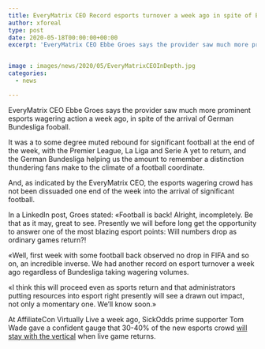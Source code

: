```yaml
---
title: EveryMatrix CEO Record esports turnover a week ago in spite of Bundesliga return
author: xforeal 
type: post
date: 2020-05-18T00:00:00+00:00
excerpt: 'EveryMatrix CEO Ebbe Groes says the provider saw much more prominent esports wagering action a week ago, in spite of the arrival of German Bundesliga fooball '


image : images/news/2020/05/EveryMatrixCEOInDepth.jpg
categories:
  - news

---
```

EveryMatrix CEO Ebbe Groes says the provider saw much more prominent esports wagering action a week ago, in spite of the arrival of German Bundesliga fooball. 

It was a to some degree muted rebound for significant football at the end of the week, with the Premier League, La Liga and Serie A yet to return, and the German Bundesliga helping us the amount to remember a distinction thundering fans make to the climate of a football coordinate. 

And, as indicated by the EveryMatrix CEO, the esports wagering crowd has not been dissuaded one end of the week into the arrival of significant football. 

In a LinkedIn post, Groes stated: &#171;Football is back! Alright, incompletely. Be that as it may, great to see. Presently we will before long get the opportunity to answer one of the most blazing esport points: Will numbers drop as ordinary games return?! 

&#171;Well, first week with some football back observed no drop in FIFA and so on, an incredible inverse. We had another record on esport turnover a week ago regardless of Bundesliga taking wagering volumes. 

&#171;I think this will proceed even as sports return and that administrators putting resources into esport right presently will see a drawn out impact, not only a momentary one. We&#8217;ll know soon.&#187; 

At AffiliateCon Virtually Live a week ago, SickOdds prime supporter Tom Wade gave a confident gauge that 30-40&percnt; of the new esports crowd [will stay with the vertical][1] when live game returns.

 [1]: #